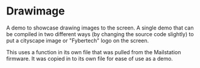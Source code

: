 # Drawimage
A demo to showcase drawing images to the screen. A single demo that can be compiled in two different ways (by changing the source code slightly) to put a cityscape image or "Fybertech" logo on the screen.

This uses a function in its own file that was pulled from the Mailstation firmware. It was copied in to its own file for ease of use as a demo.
